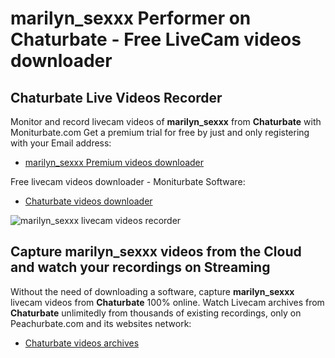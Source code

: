 # marilyn_sexxx Performer on Chaturbate - Free LiveCam videos downloader

## Chaturbate Live Videos Recorder

Monitor and record livecam videos of **marilyn_sexxx** from **Chaturbate** with Moniturbate.com
Get a premium trial for free by just and only registering with your Email address:
* [marilyn_sexxx Premium videos downloader](https://moniturbate.com/request-demo-licence-key.html)

Free livecam videos downloader - Moniturbate Software:
* [Chaturbate videos downloader](https://moniturbate.com/moniturbate-download-software.html)

![marilyn_sexxx livecam videos recorder](https://peachurnet.com/templates/moniturbate-software.png)


## Capture marilyn_sexxx videos from the Cloud and watch your recordings on Streaming

Without the need of downloading a software, capture **marilyn_sexxx** livecam videos from **Chaturbate** 100% online.
Watch Livecam archives from **Chaturbate** unlimitedly from thousands of existing recordings, only on Peachurbate.com and its websites network:
* [Chaturbate videos archives](https://peachurnet.com/)